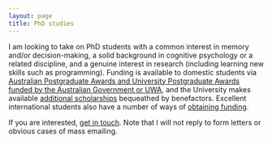 ```yaml
---
layout: page
title: PhD studies
---
```


I am looking to take on PhD students with a common interest in memory and/or decision-making, a solid background in cognitive psychology or a related discipline, and a genuine interest in research (including learning new skills such as programming). Funding is available to domestic students via [Australian Postgraduate Awards and University Postgraduate Awards funded by the Australian Government or UWA](http://www.scholarships.uwa.edu.au/search?sc_view=1&id=341&page=1&q=Australian+Postgraduate+Award&s=1&old_key=0), and the University makes available [additional scholarships](http://www.scholarships.uwa.edu.au/future-students/postgrad/prestigious) bequeathed by benefactors. Excellent international students also have a number of ways of [obtaining funding](http://www.scholarships.uwa.edu.au/future-students/postgrad/international). 

If you are interested, [get in touch](mailto:simon.farrell@uwa.edu.au). Note that I will not reply to form letters or obvious cases of mass emailing.
